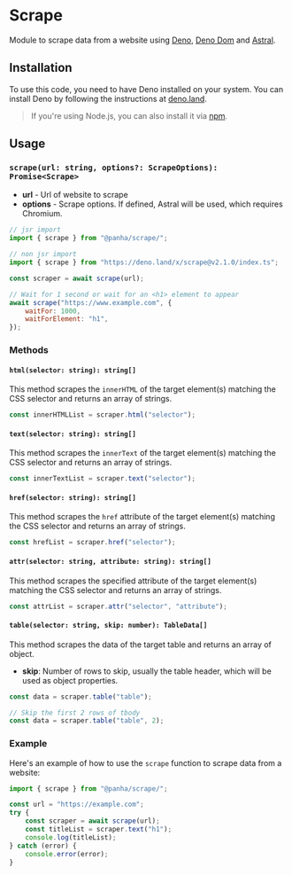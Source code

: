 # Scrape

Module to scrape data from a website using [Deno](https://deno.land/), [Deno Dom](https://jsr.io/@b-fuze/deno-dom) and [Astral](https://jsr.io/@astral/astral@0.4.6/).

## Installation

To use this code, you need to have Deno installed on your system. You can install Deno by following the instructions at [deno.land](https://deno.land/).

> If you're using Node.js, you can also install it via [npm](https://www.npmjs.com/package/@ystorm5/scrape).

## Usage

### `scrape(url: string, options?: ScrapeOptions): Promise<Scrape>`

-   **url** - Url of website to scrape
-   **options** - Scrape options. If defined, Astral will be used, which requires Chromium.

```javascript
// jsr import
import { scrape } from "@panha/scrape/";

// non jsr import
import { scrape } from "https://deno.land/x/scrape@v2.1.0/index.ts";

const scraper = await scrape(url);

// Wait for 1 second or wait for an <h1> element to appear
await scrape("https://www.example.com", {
    waitFor: 1000,
    waitForElement: "h1",
});
```

### Methods

#### `html(selector: string): string[]`

This method scrapes the `innerHTML` of the target element(s) matching the CSS selector and returns an array of strings.

```javascript
const innerHTMLList = scraper.html("selector");
```

#### `text(selector: string): string[]`

This method scrapes the `innerText` of the target element(s) matching the CSS selector and returns an array of strings.

```javascript
const innerTextList = scraper.text("selector");
```

#### `href(selector: string): string[]`

This method scrapes the `href` attribute of the target element(s) matching the CSS selector and returns an array of strings.

```javascript
const hrefList = scraper.href("selector");
```

#### `attr(selector: string, attribute: string): string[]`

This method scrapes the specified attribute of the target element(s) matching the CSS selector and returns an array of strings.

```javascript
const attrList = scraper.attr("selector", "attribute");
```

#### `table(selector: string, skip: number): TableData[]`

This method scrapes the data of the target table and returns an array of object.

-   **skip**: Number of rows to skip, usually the table header, which will be used as object properties.

```javascript
const data = scraper.table("table");

// Skip the first 2 rows of tbody
const data = scraper.table("table", 2);
```

### Example

Here's an example of how to use the `scrape` function to scrape data from a website:

```javascript
import { scrape } from "@panha/scrape/";

const url = "https://example.com";
try {
    const scraper = await scrape(url);
    const titleList = scraper.text("h1");
    console.log(titleList);
} catch (error) {
    console.error(error);
}
```
